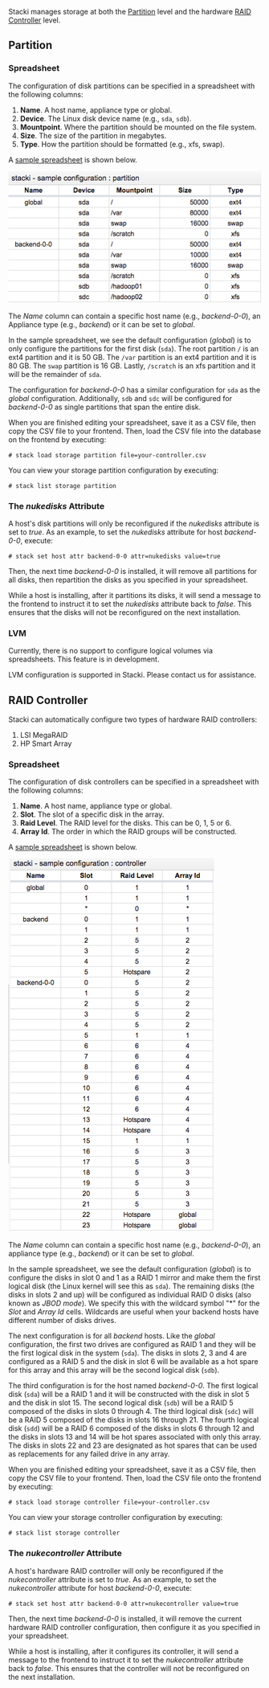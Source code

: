 Stacki manages storage at both the [Partition](#partition) level and the hardware
[RAID Controller](#raid-controller) level.

## Partition

### Spreadsheet
 
The configuration of disk partitions can be specified in a
spreadsheet with the following columns:
  
1. **Name**. A host name, appliance type or global. 
1. **Device**. The Linux disk device name (e.g., ``sda``, ``sdb``). 
1. **Mountpoint**. Where the partition should be mounted on the file system. 
1. **Size**. The size of the partition in megabytes. 
1. **Type**. How the partition should be formatted (e.g., xfs, swap). 
 
A 
[sample spreadsheet](https://docs.google.com/spreadsheets/d/1C9XA1lNt15Ylnmq86bLoQ8Su_axByHH4IqCig30LVf4/pubhtml?gid=16332552&single=true) 
is shown below. 

![](images/sample-partition-configuration-csv.png) 
 
The _Name_ column can contain a specific host name (e.g., _backend-0-0_), an
Appliance type (e.g., _backend_) or it can be set to _global_.  
 
In the sample spreadsheet, we see the default configuration (_global_) is to
only configure the partitions for the first disk (``sda``).
The root partition ``/`` is an ext4 partition and it is 50 GB.
The ``/var`` partition is an ext4 partition and it is 80 GB.
The ``swap`` partition is 16 GB.
Lastly, ``/scratch`` is an xfs partition and it will be the remainder of ``sda``.
 
The configuration for _backend-0-0_ has a similar configuration for ``sda`` as the _global_ configuration.
Additionally, ``sdb`` and ``sdc`` will be configured for _backend-0-0_ as single partitions that span the entire disk.

When you are finished editing your spreadsheet, save it as a CSV file, then copy the CSV file to your frontend.
Then, load the CSV file into the database on the frontend by executing:

``` 
# stack load storage partition file=your-controller.csv
```
 
You can view your storage partition configuration by executing:

```
# stack list storage partition
```

### The _nukedisks_ Attribute
 
A host's disk partitions will only be reconfigured if the _nukedisks_ attribute is set to _true_.
As an example, to set the _nukedisks_ attribute for host _backend-0-0_, execute:

``` 
# stack set host attr backend-0-0 attr=nukedisks value=true
```
 
Then, the next time _backend-0-0_ is installed, it will remove all partitions for all disks, then repartition the disks as you specified in your spreadsheet.
 
While a host is installing, after it partitions its disks, it will send a message to the frontend to instruct it to set the  _nukedisks_ attribute back to _false_.
This ensures that the disks will not be reconfigured on the next installation.

### LVM
 
Currently, there is no support to configure logical volumes via spreadsheets. This feature is in development.
 
LVM configuration is supported in Stacki. Please contact us for assistance.



## RAID Controller

Stacki can automatically configure two types of hardware RAID controllers:

1. LSI MegaRAID
2. HP Smart Array

### Spreadsheet

The configuration of disk controllers can be specified in a
spreadsheet with the following columns:
  
1. **Name**. A host name, appliance type or global.  
1. **Slot**. The slot of a specific disk in the array.  
1. **Raid Level**. The RAID level for the disks. This can be 0, 1, 5 or 6.  
1. **Array Id**. The order in which the RAID groups will be constructed.  
 
A
[sample spreadsheet](https://docs.google.com/spreadsheets/d/1C9XA1lNt15Ylnmq86bLoQ8Su_axByHH4IqCig30LVf4/pubhtml?gid=1529833735&single=true)
is shown below.

![](images/sample-controller-configuration-csv.png) 

The _Name_ column can contain a specific host name (e.g., _backend-0-0_), an
appliance type (e.g., _backend_) or it can be set to _global_.

In the sample spreadsheet, we see the default configuration (_global_) is to
configure the disks in slot 0 and 1 as a RAID 1 mirror and make them the
first logical disk (the Linux kernel will see this as ```sda```). 
The remaining disks (the disks in slots 2 and up) will be configured as individual RAID 0 disks (also known as _JBOD mode_). 
We specify this with the wildcard symbol "*" for the _Slot_ and _Array Id_ cells.
Wildcards are useful when your backend hosts have different number of disks drives.

The next configuration is for all _backend_ hosts.
Like the _global_ configuration, the first two drives are configured as RAID 1 and they will be the first logical disk in the system (```sda```).
The disks in slots 2, 3 and 4 are configured as a RAID 5 and the disk in slot 6 will be available as a hot spare for this array and this array will be the second logical disk (```sdb```).

The third configuration is for the host named _backend-0-0_.
The first logical disk (```sda```) will be a RAID 1 and it will be constructed with the disk in slot 5 and the disk in slot 15.
The second logical disk (```sdb```) will be a RAID 5 composed of the disks in slots 0 through 4.
The third logical disk (```sdc```) will be a RAID 5 composed of the disks in slots 16 through 21.
The fourth logical disk (```sdd```) will be a RAID 6 composed of the disks in slots 6 through 12 and the disks in slots 13 and 14 will be hot spares associated with only this array.
The disks in slots 22 and 23 are designated as hot spares that can be used as replacements for any failed drive in any array.

When you are finished editing your spreadsheet, save it as a CSV file, then copy the CSV file to your frontend.
Then, load the CSV file onto the frontend by executing:

```
# stack load storage controller file=your-controller.csv
```

You can view your storage controller configuration by executing:

```
# stack list storage controller
```

### The _nukecontroller_ Attribute

A host's hardware RAID controller will only be reconfigured if the _nukecontroller_ attribute is set to _true_.
As an example, to set the _nukecontroller_ attribute for host _backend-0-0_, execute:

```
# stack set host attr backend-0-0 attr=nukecontroller value=true
```

Then, the next time _backend-0-0_ is installed, it will remove the current hardware RAID controller configuration, then configure it as you specified in your spreadsheet.

While a host is installing, after it configures its controller, it will send a message to the frontend to instruct it to set the  _nukecontroller_ attribute back to _false_.
This ensures that the controller will not be reconfigured on the next installation.


